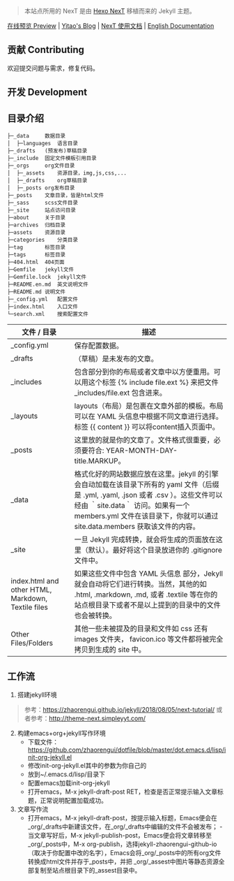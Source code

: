 > 本站点所用的 NexT 是由 [Hexo NexT](https://github.com/iissnan/hexo-theme-next) 移植而来的 Jekyll 主题。<!--commit: f951075d9b739d26b42472431995fa68d08796aa-->

<a href="http://simpleyyt.github.io/jekyll-theme-next/" target="_blank">在线预览 Preview</a> | <a href="http://simpleyyt.com" target="_blank">Yitao's Blog</a> | <a href="http://theme-next.simpleyyt.com" target="_blank">NexT 使用文档</a> |  [English Documentation](README.en.md)

## 贡献 Contributing

欢迎提交问题与需求，修复代码。

## 开发 Development

## 目录介绍
~~~
├─_data		数据目录
│  ├─languages	语言目录
├─_drafts	(预发布)草稿目录
├─_include	固定文件模板引用目录
├─_orgs		org文件目录
│  ├─_assets	资源目录，img,js,css,...
│  ├─_drafts	org草稿目录
│  ├─_posts	org发布目录
├─_posts	文章目录，皆是html文件
├─_sass		scss文件目录
├─_site		站点访问目录
├─about		关于目录
├─archives	归档目录
├─assets	资源目录
├─categories	分类目录
├─tag		标签目录
├─tags		标签目录
├─404.html	404页面
├─Gemfile	jekyll文件	
├─Gemfile.lock	jekyll文件
├─README.en.md	英文说明文件
├─README.md	说明文件
├─_config.yml	配置文件
├─index.html	入口文件
└─search.xml	搜索配置文件
~~~

|文件 / 目录|描述|
|-----------|------|
|_config.yml|保存配置数据。|
|_drafts|（草稿）是未发布的文章。|
|_includes|包含部分到你的布局或者文章中以方便重用。可以用这个标签  {% include file.ext %} 来把文件 _includes/file.ext 包含进来。|
|_layouts|layouts（布局）是包裹在文章外部的模板。布局可以在 YAML 头信息中根据不同文章进行选择。标签  {{ content }} 可以将content插入页面中。|
|_posts|这里放的就是你的文章了。文件格式很重要，必须要符合: YEAR-MONTH-DAY-title.MARKUP。|
|_data|格式化好的网站数据应放在这里。jekyll 的引擎会自动加载在该目录下所有的 yaml 文件（后缀是 .yml, .yaml, .json 或者 .csv ）。这些文件可以经由 ｀site.data｀ 访问。如果有一个 members.yml 文件在该目录下，你就可以通过 site.data.members 获取该文件的内容。|
|_site|一旦 Jekyll 完成转换，就会将生成的页面放在这里（默认）。最好将这个目录放进你的 .gitignore 文件中。|
|index.html and other HTML, Markdown, Textile files|如果这些文件中包含 YAML 头信息 部分，Jekyll 就会自动将它们进行转换。当然，其他的如 .html, .markdown, .md, 或者 .textile 等在你的站点根目录下或者不是以上提到的目录中的文件也会被转换。|
|Other Files/Folders|其他一些未被提及的目录和文件如  css 还有 images 文件夹， favicon.ico 等文件都将被完全拷贝到生成的 site 中。|

## 工作流
1. 搭建jekyll环境
> 参考：https://zhaorengui.github.io/jekyll/2018/08/05/next-tutorial/
> 或者参考：http://theme-next.simpleyyt.com/
2. 构建emacs+org+jekyll写作环境
	- 下载文件：https://github.com/zhaorengui/dotfile/blob/master/dot.emacs.d/lisp/init-org-jekyll.el
	- 修改init-org-jekyll.el其中的参数为你自己的
	- 放到~/.emacs.d/lisp/目录下
	- 配置emacs加载init-org-jekyll
	- 打开emacs，M-x jekyll-draft-post RET，检查是否正常提示输入文章标题，正常说明配置加载成功。
3. 文章写作流
	- 打开emacs，M-x jekyll-draft-post，按提示输入标题，Emacs便会在 _org/_drafts中新建该文件，在_org/_drafts中编辑的文件不会被发布；
	-当文章写好后，M-x jekyll-publish-post，Emacs便会将文章转移至_org/_posts中，M-x org-publish，选择jekyll-zhaorengui-github-io（取决于你配置中改的名字），Emacs会将_org/_posts中的所有org文件转换成html文件并存于_posts中，并把 _org/_assest中图片等静态资源全部复制至站点根目录下的_assest目录中。
